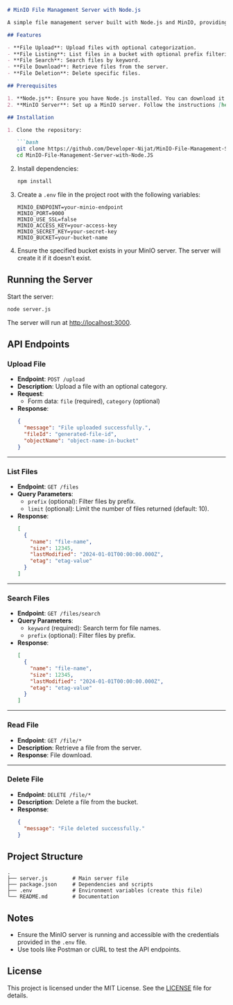 ```markdown
# MinIO File Management Server with Node.js

A simple file management server built with Node.js and MinIO, providing APIs to upload, list, search, read, and delete files.

## Features

- **File Upload**: Upload files with optional categorization.
- **File Listing**: List files in a bucket with optional prefix filtering.
- **File Search**: Search files by keyword.
- **File Download**: Retrieve files from the server.
- **File Deletion**: Delete specific files.

## Prerequisites

1. **Node.js**: Ensure you have Node.js installed. You can download it from [Node.js](https://nodejs.org/).
2. **MinIO Server**: Set up a MinIO server. Follow the instructions [here](https://min.io/open-source/download?platform=windows).

## Installation

1. Clone the repository:

   ```bash
   git clone https://github.com/Developer-Nijat/MinIO-File-Management-Server-with-Node.JS.git
   cd MinIO-File-Management-Server-with-Node.JS
   ```

2. Install dependencies:

   ```bash
   npm install
   ```

3. Create a `.env` file in the project root with the following variables:

   ```env
   MINIO_ENDPOINT=your-minio-endpoint
   MINIO_PORT=9000
   MINIO_USE_SSL=false
   MINIO_ACCESS_KEY=your-access-key
   MINIO_SECRET_KEY=your-secret-key
   MINIO_BUCKET=your-bucket-name
   ```

4. Ensure the specified bucket exists in your MinIO server. The server will create it if it doesn't exist.

## Running the Server

Start the server:

```bash
node server.js
```

The server will run at [http://localhost:3000](http://localhost:3000).

## API Endpoints

### Upload File

- **Endpoint**: `POST /upload`
- **Description**: Upload a file with an optional category.
- **Request**:
  - Form data: `file` (required), `category` (optional)
- **Response**:
  ```json
  {
    "message": "File uploaded successfully.",
    "fileId": "generated-file-id",
    "objectName": "object-name-in-bucket"
  }
  ```

---

### List Files

- **Endpoint**: `GET /files`
- **Query Parameters**:
  - `prefix` (optional): Filter files by prefix.
  - `limit` (optional): Limit the number of files returned (default: 10).
- **Response**:
  ```json
  [
    {
      "name": "file-name",
      "size": 12345,
      "lastModified": "2024-01-01T00:00:00.000Z",
      "etag": "etag-value"
    }
  ]
  ```

---

### Search Files

- **Endpoint**: `GET /files/search`
- **Query Parameters**:
  - `keyword` (required): Search term for file names.
  - `prefix` (optional): Filter files by prefix.
- **Response**:
  ```json
  [
    {
      "name": "file-name",
      "size": 12345,
      "lastModified": "2024-01-01T00:00:00.000Z",
      "etag": "etag-value"
    }
  ]
  ```

---

### Read File

- **Endpoint**: `GET /file/*`
- **Description**: Retrieve a file from the server.
- **Response**: File download.

---

### Delete File

- **Endpoint**: `DELETE /file/*`
- **Description**: Delete a file from the bucket.
- **Response**:
  ```json
  {
    "message": "File deleted successfully."
  }
  ```

## Project Structure

```
.
├── server.js        # Main server file
├── package.json     # Dependencies and scripts
├── .env             # Environment variables (create this file)
└── README.md        # Documentation
```

## Notes

- Ensure the MinIO server is running and accessible with the credentials provided in the `.env` file.
- Use tools like Postman or cURL to test the API endpoints.

## License

This project is licensed under the MIT License. See the [LICENSE](LICENSE) file for details.
```